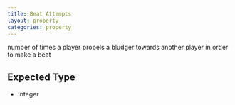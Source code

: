 ```yaml
---
title: Beat Attempts
layout: property
categories: property
---
```


number of times a player propels a bludger towards another player in order to make a beat

## Expected Type

*   Integer
